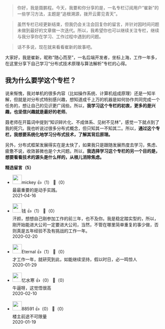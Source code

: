 > 你好，我是聂鹏程。今天，我要和你分享的是，一名专栏订阅用户“崔新”的一些学习方法，主题是“追根溯源，拨开云雾见青天”。

> 虽然专栏已经更新结束，但我仍会关注会回复你的留言，并针对因时间问题未做到最好的文章做一次迭代。所以，我希望你也可以继续关注专栏，继续与我分享你在学习、工作过程中遇到的问题。

> 话不多说，现在就来看看崔新的故事吧。

大家好，我是崔新，昵称“随心而至”，一名后端开发者，坐标上海，工作一年多，在这里分享下自己学习“分布式技术原理与算法解析”专栏的心得。

## 我为什么要学这个专栏？

说来惭愧，我对单机的很多内容（比如操作系统、计算机组成原理）还是一知半解，但就是对分布式特别感兴趣，想知道成千上万的机器是如何协作共同完成一个任务的，想让自己的见识更广阔些。所以，**我学习这个专栏的初衷，更多的是兴趣，也坚信兴趣就是最好的老师**。

聂老师在开篇词中提到“知识碎片化、不成体系、见树不见林”，感觉一下就点到了我的死穴。我也听说过很多分布式概念，但只知其一不知其二。所以，**通过这个专栏，我想要系统化地学习分布式技术，了解其背后原理。**

另外，分布式框架发展得实在是太快了，如果我只是跟随发展热度去学习，焦虑、疲惫不说，收效甚微也是个大问题。所以，**我选择学习这个专栏的另一个目的是，想要看看技术的源头是什么样的，从根儿消除焦虑。**
<div><strong>精选留言（5）</strong></div><ul>
<li><img src="https://static001.geekbang.org/account/avatar/00/10/0c/0f/93d1c8eb.jpg" width="30px"><span>mickey</span> 👍（1） 💬（0）<div>最最重要的是动手实践。</div>2021-04-16</li><br/><li><img src="https://static001.geekbang.org/account/avatar/00/0f/67/f4/9a1feb59.jpg" width="30px"><span>钱</span> 👍（1） 💬（0）<div>汗颜，想想自己刚参加工作的前三年，也不及你。我是稳定踏实型的，所以，刚开始能进大公司一定要进大公司，当然，不管在哪里简单重复的事少做，否则真是五年经验不及有挑战的工作一年。</div>2020-02-20</li><br/><li><img src="https://static001.geekbang.org/account/avatar/00/12/20/b7/bdb3bcf0.jpg" width="30px"><span>Eternal</span> 👍（1） 💬（0）<div>才工作一年，就研究到此，如能继续坚持，假以时日，必一鸣惊人</div>2020-01-29</li><br/><li><img src="https://static001.geekbang.org/account/avatar/00/11/82/3d/356fc3d6.jpg" width="30px"><span>忆水寒</span> 👍（0） 💬（0）<div>牛逼呀，这觉悟很高</div>2020-02-10</li><br/><li><img src="https://static001.geekbang.org/account/avatar/00/13/25/00/3afbab43.jpg" width="30px"><span>88591</span> 👍（0） 💬（0）<div>楼主前途不可限量</div>2020-01-19</li><br/>
</ul>